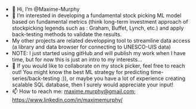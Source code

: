 - 👋 Hi, I’m @Maxime-Murphy
- 👀 I’m interested in developing a fundamental stock picking ML model based on fundamental metrics (think long-term investment approach of stockpicking legends such as : Graham, Buffet, Lynch, etc.) and apply back-testing methods to validate the results. 
- My other projects are related developping tool to streamline data access (a library and data browser for connecting to UNESCO-UIS data)
- NOTE: I just started using gitHub and will publish my work when I have time, but for now this is just an intro to my interests... 
- 💞️ If you would like to collaborate on my stock picker, feel free to reach out! You might know the best ML strategy for predicting time-series/back-testing :)), or maybe you have a lot of experience creating scalable SQL database, then I surely would appreciate your input!
- 📫 How to reach me: maxime.murphy@gmail.com; https://www.linkedin.com/in/maximemurphy/

<!---
Maxime-Murphy/Maxime-Murphy is a ✨ special ✨ repository because its `README.md` (this file) appears on your GitHub profile.
You can click the Preview link to take a look at your changes.
--->

